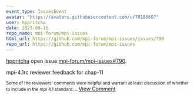 ```yaml
---
event_type: IssuesEvent
avatar: "https://avatars.githubusercontent.com/u/7818666?"
user: hppritcha
date: 2023-09-16
repo_name: mpi-forum/mpi-issues
html_url: https://github.com/mpi-forum/mpi-issues/issues/790
repo_url: https://github.com/mpi-forum/mpi-issues
---
```


<a href='https://github.com/hppritcha' target='_blank'>hppritcha</a> open issue <a href='https://github.com/mpi-forum/mpi-issues/issues/790' target='_blank'>mpi-forum/mpi-issues#790</a>.

<p>mpi-4.1rc reviewer feedback for chap-11</p><small>Some of the reviewers' comments were helpful and warrant at least discussion of whether to include in the mpi 4.1 standard....</small><a href='https://github.com/mpi-forum/mpi-issues/issues/790' target='_blank'>View Comment</a>